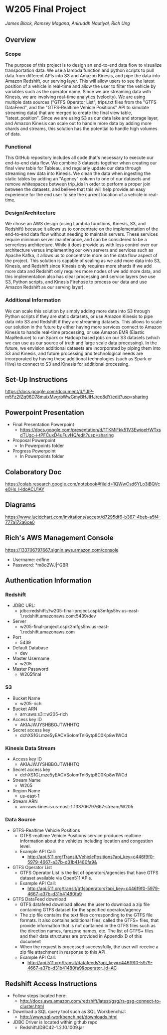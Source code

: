 # W205 Final Project
###### James Black, Ramsey Magana, Aniruddh Nautiyal, Rich Ung

## Overview

### Scope

The purpose of this project is to design an end-to-end data flow to visualize transportation data. We use a lambda function and python scripts to pull data from different APIs into S3 and Amazon Kinesis, and pipe the data into Amazon Redshift, our serving layer. This will allow users to see the latest position of a vehicle in real-time and allow the user to filter the vehicle by variables such as the operator name. Since we are streaming data with Kinesis, we are involving real-time analytics (velocity). We are using multiple data sources ("GTFS Operator List", trips.txt files from the "GTFS DataFeed", and the "GTFS-Realtime Vehicle Positions" API to simulate streaming data) that are merged to create the final view table, "latest_position". Since we are using S3 as our data lake and storage layer, and Amazon Kinesis can scale out to handle more data by adding more shards and streams, this solution has the potential to handle high volumes of data.

### Functional

This GitHub repository includes all code that's necessary to execute our end-to-end data flow. We combine 3 datasets together when creating our final view table for Tableau, and regularly update our data through streaming new data into Kinesis. We clean the data when ingesting the static tables by adding an "Agency" column to one of our datasets and remove whitespaces between trip_ids in order to perform a proper join between the datasets, and believe that this will help provide an easy experience for the end user to see the current location of a vehicle in real-time.

### Design/Architecture

We chose an AWS design (using Lambda functions, Kinesis, S3, and Redshift) because it allows us to concentrate on the implementation of the end-to-end data flow without needing to maintain servers. These services require minimum server maintenance, and can be considered to be a serverless architecture. While it does provide us with less control over our architecture versus implementing our own servers and services such as Apache Kafka, it allows us to concentrate more on the data flow aspect of the project. This solution is capable of scaling as we add more data into S3, Kinesis, and Redshift since Kinesis only requires more shards if we add more data and Redshift only requires more nodes of we add more data, and this implementation also has clear processing and service layers (we use S3, Python scripts, and Kinesis Firehose to process our data and use Amazon Redshift as our serving layer).

### Additional Information

We can scale this solution by simply adding more data into S3 through Python scripts if they are static datasets, or use Amazon Kinesis to pipe data into S3 and Redshift if they are streaming datasets. This allows to scale our solution in the future by either having more services connect to Amazon Kinesis to handle real-time processing, or use Amazon EMR (Elastic MapReduce) to run Spark or Hadoop based jobs on our S3 datasets (which we can use as our source of truth and large scale data processing). In the future, we envision additional datasets are incorporated by piping them into S3 and Kinesis, and future processing and technological needs are incorporated by having these additional technologies (such as Spark or Hive) to connect to S3 and Kinesis for additional processing.

## Set-Up Instructions
https://docs.google.com/document/d/1JIP-m5Fz2fZq96D78muixMvgrbWwGmyBHJIHJreo8dY/edit?usp=sharing

## Powerpoint Presentation
* Final Presentation Powerpoint
  * https://docs.google.com/presentation/d/1TKMiFkk51V3EwioeHWTxsdTUgc-i-tPFCuxD4uFuvHQ/edit?usp=sharing
* Proposal Powerpoint
  * In Powerpoints folder
* Progress Powerpoint
  * In Powerpoints folder

## Colaboratory Doc
https://colab.research.google.com/notebook#fileId=1QWwCsd6YLo3iBQVce0Hs_I-ldoACU1AY

## Diagrams
https://www.lucidchart.com/invitations/accept/d7295df6-b367-4beb-a5f4-777a172a6ce0

## Rich's AWS Management Console
https://133706797667.signin.aws.amazon.com/console
* Username: edfine
* Password: *m8o2WJ|^GBR

## Authentication Information
### Redshift
* JDBC URL:
  * jdbc:redshift://w205-final-project.cspk3mfgs5hv.us-east-1.redshift.amazonaws.com:5439/dev
* Server
  * w205-final-project.cspk3mfgs5hv.us-east-1.redshift.amazonaws.com
* Port
  * 5439
* Default Database
  * dev
* Master Username
  * w205
* Master Password
  * W205final

### S3
* Bucket Name
  * w205-rich
* Bucket ARN
  * arn:aws:s3:::w205-rich
* Access key ID
  * AKIAJWJYSHBBOJTWHHTQ
* Secret access key
  * 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

### Kinesis Data Stream
* Access key ID
  * AKIAJWJYSHBBOJTWHHTQ
* Secret access key
  * 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
* Stream Name
  * W205
* Region Name
  * us-east-1
* Stream ARN
  * arn:aws:kinesis:us-east-1:133706797667:stream/W205

### Data Source
* GTFS-Realtime Vehicle Positions
  * GTFS-realtime Vehicle Positions service produces realtime information about the vehicles including location and congestion level.
  * Example API Call:
    * http://api.511.org/Transit/VehiclePositions?api_key=c446f9f0-5979-4667-a37b-d31b41480fa9&
* GTFS Operator List
  * GTFS Operator List is the list of operators/agencies that have GTFS dataset available via Open511 APIs.
  * Example API Call:
    * http://api.511.org/transit/gtfsoperators?api_key=c446f9f0-5979-4667-a37b-d31b41480fa9
* GTFS DataFeed download
  * GTFS datafeed download allows the user to download a zip file containing GTFS dataset for the specified operator/agency
  * The zip file contains the text files corresponding to the GTFS file formats. It also contains additional files, called the GTFS+ files, that provide information that is not contained in the GTFS files such as the direction names, farezone names, etc. The list of GTFS+ files and their data structures are provided in Appendix D of this document
  * When the request is processed successfully, the user will receive a zip file attachment in response to this API.
  * Example API Call:
    * http://api.511.org/transit/datafeeds?api_key=c446f9f0-5979-4667-a37b-d31b41480fa9&operator_id=AC

## Redshift Access Instructions
* Follow steps located here:
  * http://docs.aws.amazon.com/redshift/latest/gsg/rs-gsg-connect-to-cluster.html
* Download a SQL query tool such as SQL Workbench/J:
  * http://www.sql-workbench.net/downloads.html
* JDBC Driver is located within github repo
  * RedshiftJDBC42-1.2.10.1009.jar
